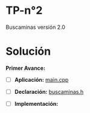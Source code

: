 # TP-n°2
Buscaminas versión 2.0

# Solución

**Primer Avance:**

  - [ ] **Aplicación:** [main.cpp](https://github.com/EddyVegaGarcia/TP-n-2/blob/master/main.cpp)
  
  - [ ] **Declaración:** [buscaminas.h](https://github.com/EddyVegaGarcia/TP-n-2/blob/master/buscaminas.h)
  
  - [ ] **Implementación:** 
